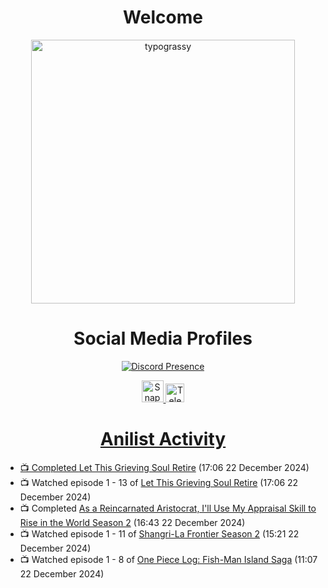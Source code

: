 <div align="center">

# Welcome
<a href="https://github.com/kawarimidoll/typograssy">
    <img alt="typograssy" src="https://typograssy.deno.dev/api?text=%E3%82%88%E3%81%86%E3%81%93%E3%81%9D%E3%81%BF%E3%81%AA%E3%81%95%E3%82%93%20-%20Sheby--&&l0=none&l1=82d9d0&l2=027353&l3=038c4c&l4=01402e&bg=none&frame=none&speed=100&comment=" width="421.99">
</a>

</div>

<div align="center">

# Social Media Profiles

[![Discord Presence](https://lanyard.cnrad.dev/api/612532963938271232)](https://discord.com/users/612532963938271232)


<a href="https://www.snapchat.com/add/a.sheby" title="Snapchat Profile">
    <img src="https://www.freepnglogos.com/uploads/snapchat-logo-png-0.png" width="35" alt="Snapchat Logo" />


<a href="https://t.me/ASheby" title="Telegram Profile">
    <img src="https://www.freepnglogos.com/uploads/telegram-logo-png-0.png" width="30" alt="Telegram Logo" />


</div>

<div align="center">

# Anilist Activity

</div>

<!-- ANILIST_ACTIVITY:start -->

-   📺 Completed [Let This Grieving Soul Retire](https://anilist.co/anime/175019) (17:06 22 December 2024)
-   📺 Watched episode 1 - 13 of [Let This Grieving Soul Retire](https://anilist.co/anime/175019) (17:06 22 December 2024)
-   📺 Completed [As a Reincarnated Aristocrat, I'll Use My Appraisal Skill to Rise in the World Season 2](https://anilist.co/anime/178434) (16:43 22 December 2024)
-   📺 Watched episode 1 - 11 of [Shangri-La Frontier Season 2](https://anilist.co/anime/176508) (15:21 22 December 2024)
-   📺 Watched episode 1 - 8 of [One Piece Log: Fish-Man Island Saga](https://anilist.co/anime/183423) (11:07 22 December 2024)

<!-- ANILIST_ACTIVITY:end -->
